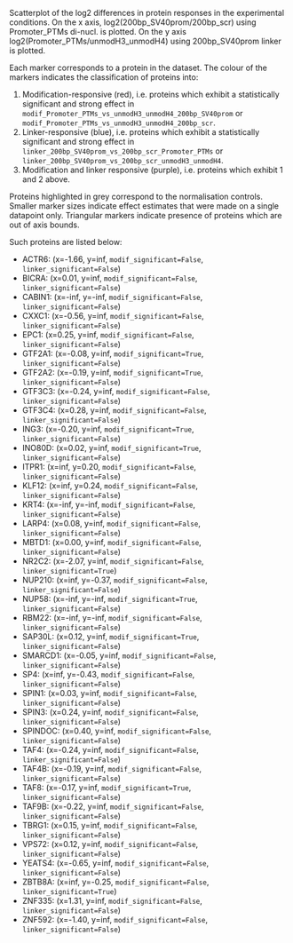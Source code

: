 
Scatterplot of the log2 differences in protein responses in the experimental conditions.
On the x axis, log2(200bp_SV40prom/200bp_scr) using Promoter_PTMs di-nucl. is plotted. On the y axis log2(Promoter_PTMs/unmodH3_unmodH4) using 200bp_SV40prom linker is plotted.

Each marker corresponds to a protein in the dataset. The colour of the markers indicates the classification of proteins into:

1. Modification-responsive (red), i.e. proteins which exhibit a statistically significant and strong effect in `modif_Promoter_PTMs_vs_unmodH3_unmodH4_200bp_SV40prom` or `modif_Promoter_PTMs_vs_unmodH3_unmodH4_200bp_scr`.
2. Linker-responsive (blue), i.e. proteins which exhibit a statistically significant and strong effect in `linker_200bp_SV40prom_vs_200bp_scr_Promoter_PTMs` or `linker_200bp_SV40prom_vs_200bp_scr_unmodH3_unmodH4`.
3. Modification and linker responsive (purple), i.e. proteins which exhibit 1 and 2 above.

Proteins highlighted in grey correspond to the normalisation controls.
Smaller marker sizes indicate effect estimates that were made on a single datapoint only.
Triangular markers indicate presence of proteins which are out of axis bounds.

Such proteins are listed below:

   - ACTR6: (x=-1.66, y=inf, `modif_significant=False`, `linker_significant=False`)
   - BICRA: (x=0.01, y=inf, `modif_significant=False`, `linker_significant=False`)
   - CABIN1: (x=-inf, y=-inf, `modif_significant=False`, `linker_significant=False`)
   - CXXC1: (x=-0.56, y=inf, `modif_significant=False`, `linker_significant=False`)
   - EPC1: (x=0.25, y=inf, `modif_significant=False`, `linker_significant=False`)
   - GTF2A1: (x=-0.08, y=inf, `modif_significant=True`, `linker_significant=False`)
   - GTF2A2: (x=-0.19, y=inf, `modif_significant=True`, `linker_significant=False`)
   - GTF3C3: (x=-0.24, y=inf, `modif_significant=False`, `linker_significant=False`)
   - GTF3C4: (x=0.28, y=inf, `modif_significant=False`, `linker_significant=False`)
   - ING3: (x=-0.20, y=inf, `modif_significant=True`, `linker_significant=False`)
   - INO80D: (x=0.02, y=inf, `modif_significant=True`, `linker_significant=False`)
   - ITPR1: (x=inf, y=0.20, `modif_significant=False`, `linker_significant=False`)
   - KLF12: (x=inf, y=0.24, `modif_significant=False`, `linker_significant=False`)
   - KRT4: (x=-inf, y=-inf, `modif_significant=False`, `linker_significant=False`)
   - LARP4: (x=0.08, y=inf, `modif_significant=False`, `linker_significant=False`)
   - MBTD1: (x=0.00, y=inf, `modif_significant=False`, `linker_significant=False`)
   - NR2C2: (x=-2.07, y=inf, `modif_significant=False`, `linker_significant=True`)
   - NUP210: (x=inf, y=-0.37, `modif_significant=False`, `linker_significant=False`)
   - NUP58: (x=-inf, y=-inf, `modif_significant=True`, `linker_significant=False`)
   - RBM22: (x=-inf, y=-inf, `modif_significant=False`, `linker_significant=False`)
   - SAP30L: (x=0.12, y=inf, `modif_significant=True`, `linker_significant=False`)
   - SMARCD1: (x=-0.05, y=inf, `modif_significant=False`, `linker_significant=False`)
   - SP4: (x=inf, y=-0.43, `modif_significant=False`, `linker_significant=False`)
   - SPIN1: (x=0.03, y=inf, `modif_significant=False`, `linker_significant=False`)
   - SPIN3: (x=0.24, y=inf, `modif_significant=False`, `linker_significant=False`)
   - SPINDOC: (x=0.40, y=inf, `modif_significant=False`, `linker_significant=False`)
   - TAF4: (x=-0.24, y=inf, `modif_significant=False`, `linker_significant=False`)
   - TAF4B: (x=-0.19, y=inf, `modif_significant=False`, `linker_significant=False`)
   - TAF8: (x=-0.17, y=inf, `modif_significant=True`, `linker_significant=False`)
   - TAF9B: (x=-0.22, y=inf, `modif_significant=False`, `linker_significant=False`)
   - TBRG1: (x=0.15, y=inf, `modif_significant=False`, `linker_significant=False`)
   - VPS72: (x=0.12, y=inf, `modif_significant=False`, `linker_significant=False`)
   - YEATS4: (x=-0.65, y=inf, `modif_significant=False`, `linker_significant=False`)
   - ZBTB8A: (x=inf, y=-0.25, `modif_significant=False`, `linker_significant=True`)
   - ZNF335: (x=1.31, y=inf, `modif_significant=False`, `linker_significant=False`)
   - ZNF592: (x=-1.40, y=inf, `modif_significant=False`, `linker_significant=False`)
        